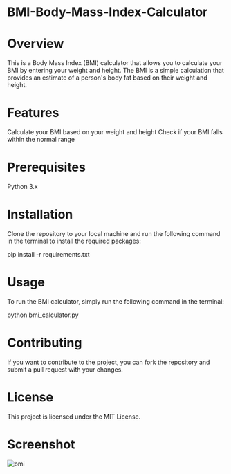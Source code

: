 # BMI-Body-Mass-Index-Calculator
# Overview
This is a Body Mass Index (BMI) calculator that allows you to calculate your BMI by entering your weight and height. The BMI is a simple calculation that provides an estimate of a person's body fat based on their weight and height.

# Features
Calculate your BMI based on your weight and height
Check if your BMI falls within the normal range

# Prerequisites
Python 3.x
# Installation
Clone the repository to your local machine and run the following command in the terminal to install the required packages:

pip install -r requirements.txt

# Usage
To run the BMI calculator, simply run the following command in the terminal:

python bmi_calculator.py

# Contributing
If you want to contribute to the project, you can fork the repository and submit a pull request with your changes.

# License
This project is licensed under the MIT License.

# Screenshot
![bmi](https://user-images.githubusercontent.com/71398791/217472915-4727c87e-686c-446c-923b-c626a8a41a64.png)

